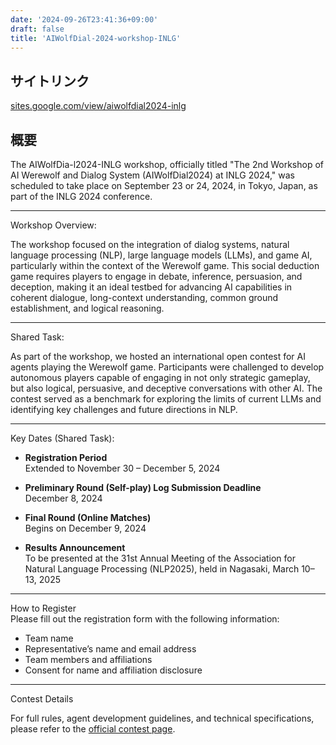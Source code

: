 ```yaml
---
date: '2024-09-26T23:41:36+09:00'
draft: false
title: 'AIWolfDial-2024-workshop-INLG'
---
```


## サイトリンク

[sites.google.com/view/aiwolfdial2024-inlg](https://sites.google.com/view/aiwolfdial2024-inlg)

## 概要

​The AIWolfDia-l2024-INLG workshop, officially titled "The 2nd Workshop of AI Werewolf and Dialog System (AIWolfDial2024) at INLG 2024," was scheduled to take place on September 23 or 24, 2024, in Tokyo, Japan, as part of the INLG 2024 conference. ​

---

Workshop Overview:

The workshop focused on the integration of dialog systems, natural language processing (NLP), large language models (LLMs), and game AI, particularly within the context of the Werewolf game. This social deduction game requires players to engage in debate, inference, persuasion, and deception, making it an ideal testbed for advancing AI capabilities in coherent dialogue, long-context understanding, common ground establishment, and logical reasoning.

---

Shared Task:

As part of the workshop, we hosted an international open contest for AI agents playing the Werewolf game. Participants were challenged to develop autonomous players capable of engaging in not only strategic gameplay, but also logical, persuasive, and deceptive conversations with other AI. The contest served as a benchmark for exploring the limits of current LLMs and identifying key challenges and future directions in NLP.

---

Key Dates (Shared Task):

- **Registration Period**  
  Extended to November 30 – December 5, 2024

- **Preliminary Round (Self-play) Log Submission Deadline**  
  December 8, 2024

- **Final Round (Online Matches)**  
  Begins on December 9, 2024

- **Results Announcement**  
  To be presented at the 31st Annual Meeting of the Association for Natural Language Processing (NLP2025), held in Nagasaki, March 10–13, 2025

---

How to Register\
Please fill out the registration form with the following information:

- Team name
- Representative’s name and email address  
- Team members and affiliations  
- Consent for name and affiliation disclosure

---

Contest Details

For full rules, agent development guidelines, and technical specifications, please refer to the [official contest page](https://sites.google.com/view/aiwolfdial2024-inlg/shared-task).
